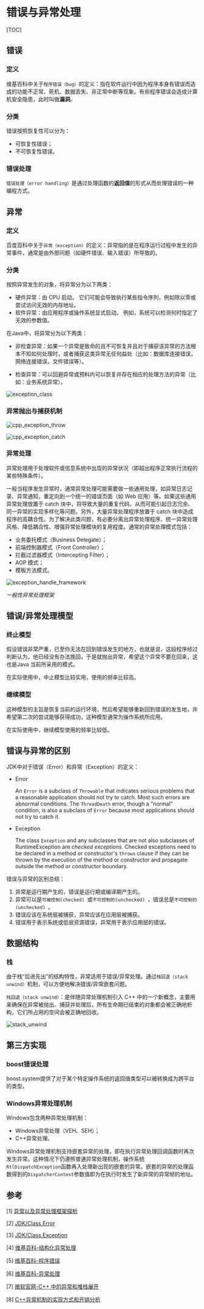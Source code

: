 # 错误与异常处理

[TOC]

## 错误

### 定义

维基百科中关于`程序错误（bug）`的定义：指在软件运行中因为程序本身有错误而造成的功能不正常、死机、数据丢失、非正常中断等现象。有些程序错误会造成计算机安全隐患，此时叫做**漏洞**。

### 分类

错误按照恢复性可以分为：

- 可恢复性错误；
- 不可恢复性错误。

### 错误处理

`错误处理（error handling）`是通过处理函数的**返回值**的形式从而处理错误的一种编程方式。



## 异常

### 定义

百度百科中关于`异常（exception）`的定义：异常指的是在程序运行过程中发生的异常事件，通常是由外部问题（如硬件错误、输入错误）所导致的。

### 分类

按照异常发生的对象，将异常分为以下两类：

- 硬件异常：由 CPU 启动。 它们可能会导致执行某些指令序列，例如除以零或尝试访问无效的内存地址。
- 软件异常：由应用程序或操作系统显式启动。 例如，系统可以检测何时指定了无效的参数值。

在Java中，将异常分为以下两类：

- 非检查异常：如果一个异常是致命的且不可恢复并且对于捕获该异常的方法根本不知如何处理时，或者捕获这类异常无任何益处（比如：数据库连接错误，网络连接错误，文件错误等）。

- 检查异常：可以回避异常或预料内可以恢复并存在相应的处理方法的异常（比如：业务系统异常）。

![exception_class](res/exception_class.png)

### 异常抛出与捕获机制

![cpp_exception_throw](res/cpp_exception_throw.png)

![cpp_exception_catch](res/cpp_exception_catch.png)

  ### 异常处理

异常处理用于处理软件或信息系统中出现的异常状况（即超出程序正常执行流程的某些特殊条件）。

一般当程序发生异常时，通常异常处理可能需要做一些通用处理，如异常日志记录、异常通知，重定向到一个统一的错误页面（如 Web 应用）等。如果这些通用异常处理放置于 catch 块中，将导致大量的重复代码，从而可能引起日志冗余、同一异常的实现多样化等问题。另外，大量异常处理程序放置于 catch 块中造成程序的高耦合性。为了解决此类问题，有必要分离出异常处理程序、统一异常处理风格、降低耦合性、增强异常处理模块的复用程度。通常的异常处理模式包括：

- 业务委托模式（Business Delegate）；
- 前端控制器模式（Front Controller）；
- 拦截过滤器模式（Intercepting Filter）；
- AOP 模式；
- 模板方法模式。

![exception_handle_framework](res/exception_handle_framework.jpg)

*一般性异常处理框架*



## 错误/异常处理模型

### 终止模型

假设错误非常严重，已至你无法在回到错误发生的地方，也就是说，这段程序经过判断认为，他已经没有办法挽回，于是就抛出异常，希望这个异常不要在回来，这也是Java 当前所采用的模式。

在实际使用中，中止模型比较实用，使用的频率比较高。

### 继续模型

这种模型的主旨是恢复当前的运行环境，然后希望能够重新回到错误的发生地，并希望第二次的尝试能够获得成功，这种模型通常为操作系统所应用。

在实际使用中，继续模型使用的频率比较低。



## 错误与异常的区别

JDK中对于错误（Error）和异常（Exception）的定义：

- Error

  An `Error` is a subclass of `Throwable` that indicates serious problems that a reasonable application should not try to catch. Most such errors are abnormal conditions. The `ThreadDeath` error, though a "normal" condition, is also a subclass of `Error` because most applications should not try to catch it.

- Exception

  The class `Exception` and any subclasses that are not also subclasses of RuntimeException are *checked exceptions*. Checked exceptions need to be declared in a method or constructor's `throws` clause if they can be thrown by the execution of the method or constructor and propagate outside the method or constructor boundary.

错误与异常的区别总结：

1. 异常是运行期产生的，错误是运行期或编译期产生的。
2. 异常可以是`可被控制(checked) `或`不可控制的(unchecked) `，错误总是`不可控制的(unchecked) `。
3. 错误应该在系统层被捕获，异常应该在应用层被捕获。
4. 错误用于表示系统或低层资源错误，异常用于表示应用层的错误。



## 数据结构

### 栈

由于栈“后进先出”的结构特性，非常适用于错误/异常处理。通过`栈回退（stack unwind）`机制，可以方便地解决错误/异常嵌套问题。

`栈回退（stack unwind）`：是伴随异常处理机制引入 C++ 中的一个新概念，主要用来确保在异常被抛出、捕获并处理后，所有生命期已结束的对象都会被正确地析构，它们所占用的空间会被正确地回收。

![stack_unwind](res/stack_unwind.png)



## 第三方实现

### boost错误处理

boost.system提供了对于某个特定操作系统的返回值类型可以被转换成为跨平台的类型。

### Windows异常处理机制

Windows包含两种异常处理机制：

- Windows异常处理（VEH、SEH）；
- C++异常处理。

Windows异常处理机制支持嵌套异常的处理，即在执行异常处理回调函数时再次发生异常。这种情况下仍遵照普通异常处理机制，操作系统`RtlDispatchException`函数再入处理新出现的嵌套的异常。嵌套的异常的处理函数得到的`DispatcherContext`参数值即为在执行时发生了新异常的异常帧的地址。



## 参考

[1] [异常以及异常处理框架探析](https://www.cnblogs.com/qixin622/p/6654022.html)

[2] [JDK/Class Error](https://docs.oracle.com/javase/7/docs/api/java/lang/Error.html)

[3] [JDK/Class Exception](https://docs.oracle.com/javase/7/docs/api/java/lang/Exception.html)

[4] [维基百科-结构化异常处理](https://zh.wikipedia.org/wiki/%E7%BB%93%E6%9E%84%E5%8C%96%E5%BC%82%E5%B8%B8%E5%A4%84%E7%90%86)

[5] [维基百科-程序错误](https://zh.wikipedia.org/wiki/%E7%A8%8B%E5%BA%8F%E9%94%99%E8%AF%AF)

[6] [维基百科-异常处理](https://en.wikipedia.org/wiki/Exception_handling)

[7] [微软官网-C++ 中的异常和堆栈展开](https://learn.microsoft.com/zh-cn/cpp/cpp/exceptions-and-stack-unwinding-in-cpp?view=msvc-170)

[8] [C++异常机制的实现方式和开销分析](http://baiy.cn/doc/cpp/inside_exception.htm)

